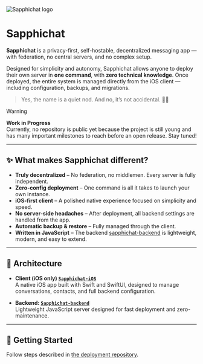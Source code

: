 ![Sapphichat logo](https://avatars.githubusercontent.com/u/218169011?s=100)

# Sapphichat

**Sapphichat** is a privacy-first, self-hostable, decentralized messaging app — with federation, no central servers, and no complex setup.

Designed for simplicity and autonomy, Sapphichat allows anyone to deploy their own server in **one command**, with **zero technical knowledge**. Once deployed, the entire system is managed directly from the iOS client — including configuration, backups, and migrations.

> Yes, the name is a quiet nod. And no, it’s not accidental. 🏳️‍🌈

> [!WARNING]
> **Work in Progress**  
> Currently, no repository is public yet because the project is still young and has many important milestones to reach before an open release. Stay tuned!

---

## ✨ What makes Sapphichat different?

- **Truly decentralized** – No federation, no middlemen. Every server is fully independent.
- **Zero-config deployment** – One command is all it takes to launch your own instance.
- **iOS-first client** – A polished native experience focused on simplicity and speed.
- **No server-side headaches** – After deployment, all backend settings are handled from the app.
- **Automatic backup & restore** – Fully managed through the client.
- **Written in JavaScript** – The backend [sapphichat-backend](https://github.com/Sapphichat/Sapphichat-backend) is lightweight, modern, and easy to extend.

---

## 🧩 Architecture

- **Client (iOS only) [`Sapphichat-iOS`](https://github.com/Sapphichat/Sapphichat-iOS)**  
  A native iOS app built with Swift and SwiftUI, designed to manage conversations, contacts, and full backend configuration.

- **Backend: [`Sapphichat-backend`](https://github.com/Sapphichat/Sapphichat-backend)**  
  Lightweight JavaScript server designed for fast deployment and zero-maintenance.

---

## 🚀 Getting Started

Follow steps described in [the deployment repository](https://github.com/Sapphichat/Deployment).

